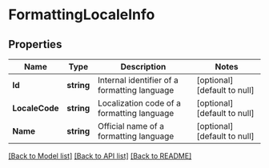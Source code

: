 # FormattingLocaleInfo

## Properties
Name | Type | Description | Notes
------------ | ------------- | ------------- | -------------
**Id** | **string** | Internal identifier of a formatting language | [optional] [default to null]
**LocaleCode** | **string** | Localization code of a formatting language | [optional] [default to null]
**Name** | **string** | Official name of a formatting language | [optional] [default to null]

[[Back to Model list]](../README.md#documentation-for-models) [[Back to API list]](../README.md#documentation-for-api-endpoints) [[Back to README]](../README.md)


